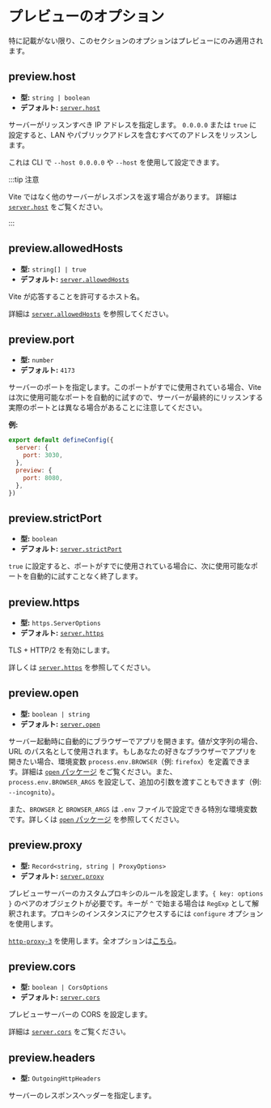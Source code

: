 # プレビューのオプション

特に記載がない限り、このセクションのオプションはプレビューにのみ適用されます。

## preview.host

- **型:** `string | boolean`
- **デフォルト:** [`server.host`](./server-options#server_host)

サーバーがリッスンすべき IP アドレスを指定します。
`0.0.0.0` または `true` に設定すると、LAN やパブリックアドレスを含むすべてのアドレスをリッスンします。

これは CLI で `--host 0.0.0.0` や `--host` を使用して設定できます。

:::tip 注意

Vite ではなく他のサーバーがレスポンスを返す場合があります。
詳細は [`server.host`](./server-options.md#server-host) をご覧ください。

:::

## preview.allowedHosts

- **型:** `string[] | true`
- **デフォルト:** [`server.allowedHosts`](./server-options#server-allowedhosts)

Vite が応答することを許可するホスト名。

詳細は [`server.allowedHosts`](./server-options#server-allowedhosts) を参照してください。

## preview.port

- **型:** `number`
- **デフォルト:** `4173`

サーバーのポートを指定します。このポートがすでに使用されている場合、Vite は次に使用可能なポートを自動的に試すので、サーバーが最終的にリッスンする実際のポートとは異なる場合があることに注意してください。

**例:**

```js
export default defineConfig({
  server: {
    port: 3030,
  },
  preview: {
    port: 8080,
  },
})
```

## preview.strictPort

- **型:** `boolean`
- **デフォルト:** [`server.strictPort`](./server-options#server-strictport)

`true` に設定すると、ポートがすでに使用されている場合に、次に使用可能なポートを自動的に試すことなく終了します。

## preview.https

- **型:** `https.ServerOptions`
- **デフォルト:** [`server.https`](./server-options#server-https)

TLS + HTTP/2 を有効にします。

詳しくは [`server.https`](./server-options#server-https) を参照してください。

## preview.open

- **型:** `boolean | string`
- **デフォルト:** [`server.open`](./server-options#server-open)

サーバー起動時に自動的にブラウザーでアプリを開きます。値が文字列の場合、URL のパス名として使用されます。もしあなたの好きなブラウザーでアプリを開きたい場合、環境変数 `process.env.BROWSER`（例: `firefox`）を定義できます。詳細は [`open` パッケージ](https://github.com/sindresorhus/open#app) をご覧ください。また、`process.env.BROWSER_ARGS` を設定して、追加の引数を渡すこともできます（例: `--incognito`）。

また、`BROWSER` と `BROWSER_ARGS` は `.env` ファイルで設定できる特別な環境変数です。詳しくは [`open` パッケージ](https://github.com/sindresorhus/open#app) を参照してください。

## preview.proxy

- **型:** `Record<string, string | ProxyOptions>`
- **デフォルト:** [`server.proxy`](./server-options#server-proxy)

プレビューサーバーのカスタムプロキシのルールを設定します。`{ key: options }` のペアのオブジェクトが必要です。キーが `^` で始まる場合は `RegExp` として解釈されます。プロキシのインスタンスにアクセスするには `configure` オプションを使用します。

[`http-proxy-3`](https://github.com/sagemathinc/http-proxy-3) を使用します。全オプションは[こちら](https://github.com/sagemathinc/http-proxy-3#options)。

## preview.cors

- **型:** `boolean | CorsOptions`
- **デフォルト:** [`server.cors`](./server-options#server-cors)

プレビューサーバーの CORS を設定します。

詳細は [`server.cors`](./server-options#server-cors) をご覧ください。

## preview.headers

- **型:** `OutgoingHttpHeaders`

サーバーのレスポンスヘッダーを指定します。
